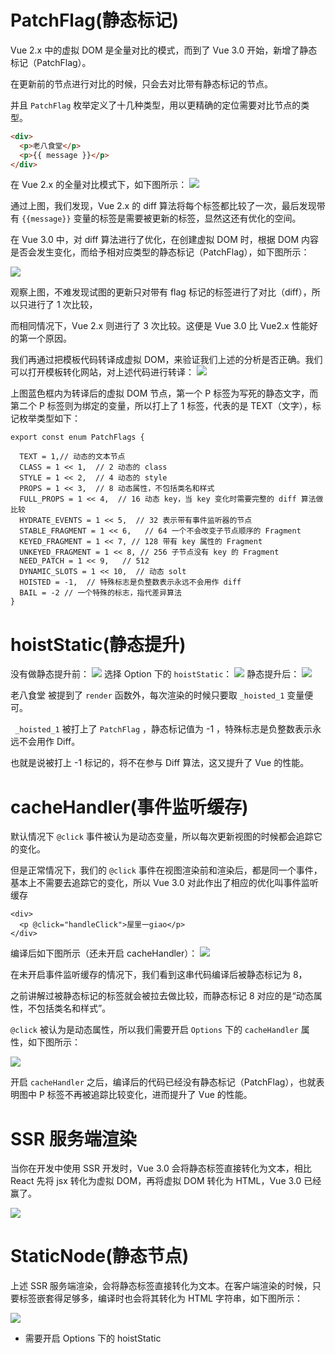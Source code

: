 # PatchFlag(静态标记)
Vue 2.x 中的虚拟 DOM 是全量对比的模式，而到了 Vue 3.0 开始，新增了静态标记（PatchFlag）。

在更新前的节点进行对比的时候，只会去对比带有静态标记的节点。

并且 `PatchFlag` 枚举定义了十几种类型，用以更精确的定位需要对比节点的类型。

```html
<div>
  <p>老八食堂</p>
  <p>{{ message }}</p>
</div>
```

在 Vue 2.x 的全量对比模式下，如下图所示：
![](https://p3-juejin.byteimg.com/tos-cn-i-k3u1fbpfcp/6bfaa5a5f5044a5aabc91fb98803a8a8~tplv-k3u1fbpfcp-zoom-1.image)

通过上图，我们发现，Vue 2.x 的 diff 算法将每个标签都比较了一次，最后发现带有 `{{message}}` 变量的标签是需要被更新的标签，显然这还有优化的空间。

在 Vue 3.0 中，对 diff 算法进行了优化，在创建虚拟 DOM 时，根据 DOM 内容是否会发生变化，而给予相对应类型的静态标记（PatchFlag），如下图所示：

![](https://p3-juejin.byteimg.com/tos-cn-i-k3u1fbpfcp/7d28e33a69f6425e95d3f152d7125b16~tplv-k3u1fbpfcp-zoom-1.image)

观察上图，不难发现试图的更新只对带有 flag 标记的标签进行了对比（diff），所以只进行了 1 次比较，

而相同情况下，Vue 2.x 则进行了 3 次比较。这便是 Vue 3.0 比 Vue2.x 性能好的第一个原因。

我们再通过把模板代码转译成虚拟 DOM，来验证我们上述的分析是否正确。我们可以打开模板转化网站，对上述代码进行转译：
![](https://p3-juejin.byteimg.com/tos-cn-i-k3u1fbpfcp/3f25d55eba824ab587164db8e805fdb1~tplv-k3u1fbpfcp-zoom-1.image)

上图蓝色框内为转译后的虚拟 DOM 节点，第一个 P 标签为写死的静态文字，而第二个 P 标签则为绑定的变量，所以打上了 1 标签，代表的是 TEXT（文字），标记枚举类型如下：
```
export const enum PatchFlags {
  
  TEXT = 1,// 动态的文本节点
  CLASS = 1 << 1,  // 2 动态的 class
  STYLE = 1 << 2,  // 4 动态的 style
  PROPS = 1 << 3,  // 8 动态属性，不包括类名和样式
  FULL_PROPS = 1 << 4,  // 16 动态 key，当 key 变化时需要完整的 diff 算法做比较
  HYDRATE_EVENTS = 1 << 5,  // 32 表示带有事件监听器的节点
  STABLE_FRAGMENT = 1 << 6,   // 64 一个不会改变子节点顺序的 Fragment
  KEYED_FRAGMENT = 1 << 7, // 128 带有 key 属性的 Fragment
  UNKEYED_FRAGMENT = 1 << 8, // 256 子节点没有 key 的 Fragment
  NEED_PATCH = 1 << 9,   // 512
  DYNAMIC_SLOTS = 1 << 10,  // 动态 solt
  HOISTED = -1,  // 特殊标志是负整数表示永远不会用作 diff
  BAIL = -2 // 一个特殊的标志，指代差异算法
}
```

# hoistStatic(静态提升)
没有做静态提升前：
![](https://p3-juejin.byteimg.com/tos-cn-i-k3u1fbpfcp/737d52dc98c44b1882e9bffcdbffefd8~tplv-k3u1fbpfcp-zoom-1.image)
选择 Option 下的 `hoistStatic`：
![](https://p3-juejin.byteimg.com/tos-cn-i-k3u1fbpfcp/44a84e743d524c8e8c457010c64052f3~tplv-k3u1fbpfcp-zoom-1.image)
静态提升后：
![](https://p3-juejin.byteimg.com/tos-cn-i-k3u1fbpfcp/fee6f705308444968c604392cb13ee78~tplv-k3u1fbpfcp-zoom-1.image)

老八食堂 被提到了 `render` 函数外，每次渲染的时候只要取 `_hoisted_1` 变量便可。

` _hoisted_1` 被打上了 `PatchFlag` ，静态标记值为 -1 ，特殊标志是负整数表示永远不会用作 Diff。

也就是说被打上 -1 标记的，将不在参与 Diff 算法，这又提升了 Vue 的性能。


# cacheHandler(事件监听缓存)
默认情况下 `@click` 事件被认为是动态变量，所以每次更新视图的时候都会追踪它的变化。

但是正常情况下，我们的 `@click` 事件在视图渲染前和渲染后，都是同一个事件，基本上不需要去追踪它的变化，所以 Vue 3.0 对此作出了相应的优化叫事件监听缓存

```
<div>
  <p @click="handleClick">屋里一giao</p>
</div>
```
编译后如下图所示（还未开启 cacheHandler）：
![](https://p3-juejin.byteimg.com/tos-cn-i-k3u1fbpfcp/21aaab832def4c4eb889f5a3e3eff72a~tplv-k3u1fbpfcp-zoom-1.image)

在未开启事件监听缓存的情况下，我们看到这串代码编译后被静态标记为 8，

之前讲解过被静态标记的标签就会被拉去做比较，而静态标记 8 对应的是“动态属性，不包括类名和样式”。 

`@click` 被认为是动态属性，所以我们需要开启 `Options` 下的 `cacheHandler` 属性，如下图所示：

![](https://p3-juejin.byteimg.com/tos-cn-i-k3u1fbpfcp/41e97c23f5a14a9e86b183d02b16b983~tplv-k3u1fbpfcp-zoom-1.image)

开启 `cacheHandler` 之后，编译后的代码已经没有静态标记（PatchFlag），也就表明图中 P 标签不再被追踪比较变化，进而提升了 Vue 的性能。


# SSR 服务端渲染

当你在开发中使用 SSR 开发时，Vue 3.0 会将静态标签直接转化为文本，相比 React 先将 jsx 转化为虚拟 DOM，再将虚拟 DOM 转化为 HTML，Vue 3.0 已经赢了。

![](https://p3-juejin.byteimg.com/tos-cn-i-k3u1fbpfcp/0332824ca4e84aa481cc7448ec25ae41~tplv-k3u1fbpfcp-zoom-1.image)


# StaticNode(静态节点)

上述 SSR 服务端渲染，会将静态标签直接转化为文本。在客户端渲染的时候，只要标签嵌套得足够多，编译时也会将其转化为 HTML 字符串，如下图所示：

![](https://p3-juejin.byteimg.com/tos-cn-i-k3u1fbpfcp/731f830fb6dd4ee79cc8d9d03ebc9a5b~tplv-k3u1fbpfcp-zoom-1.image)

- 需要开启 Options 下的 hoistStatic
